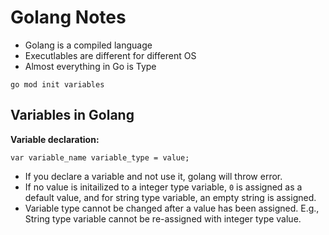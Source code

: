 # Golang Notes

- Golang is a compiled language
- Executlables are different for different OS
- Almost everything in Go is Type

`go mod init variables`

## Variables in Golang

**Variable declaration:**

`var variable_name variable_type = value;`

- If you declare a variable and not use it, golang will throw error.
- If no value is initailized to a integer type variable, `0` is assigned as a default value, and for string type variable, an empty string is assigned.
- Variable type cannot be changed after a value has been assigned. E.g., String type variable cannot be re-assigned with integer type value.